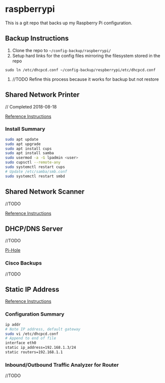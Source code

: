 # raspberrypi

This is a git repo that backs up my Raspberry Pi configuration.

## Backup Instructions

1. Clone the repo to `~/config-backup/raspberrypi/`
1. Setup hard links for the config files mirroring the filesystem stored in the repo

`sudo ln /etc/dhcpcd.conf ~/config-backup/respberrypi/etc/dhcpcd.conf`

1. //TODO Refine this process because it works for backup but not restore

## Shared Network Printer

// Completed 2018-08-18

[Reference Instructions](https://pimylifeup.com/raspberry-pi-print-server/)

### Install Summary

```bash
sudo apt update
sudo apt upgrade
sudo apt install cups
sudo apt install samba
sudo usermod -a -G lpadmin <user>
sudo cupsctl --remote-any
sudo systemctl restart cups
# Update /etc/samba/smb.conf
sudo systemctl restart smbd
```

## Shared Network Scanner

//TODO

[Reference Instructions](http://blog.pi3g.com/2013/04/raspberry-pi-sharing-a-scanner-with-the-network-even-windows/)

## DHCP/DNS Server

//TODO

[Pi-Hole](https://pi-hole.net/)

### Cisco Backups

//TODO

## Static IP Address

[Reference Instructions](https://www.abelectronics.co.uk/kb/article/31/raspbian-jessie-or-stretch-static-ip-setup)

### Configuration Summary

```bash
ip addr
# Note IP address, default gateway
sudo vi /etc/dhcpcd.conf
# Append to end of file
interface eth0
static ip_address=192.168.1.3/24
static routers=192.168.1.1
```

### Inbound/Outbound Traffic Analyzer for Router

//TODO